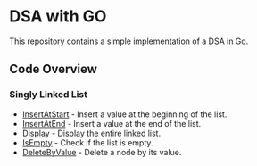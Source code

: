 # DSA with GO

This repository contains a simple implementation of a DSA in Go.

## Code Overview

### Singly Linked List

- [InsertAtStart](./singly-linked-list.go#insertatstart) - Insert a value at the beginning of the list.
- [InsertAtEnd](./singly-linked-list.go#insertatend) - Insert a value at the end of the list.
- [Display](./singly-linked-list.go#display) - Display the entire linked list.
- [IsEmpty](./singly-linked-list.go#isempty) - Check if the list is empty.
- [DeleteByValue](./singly-linked-list.go#deletebyvalue) - Delete a node by its value.